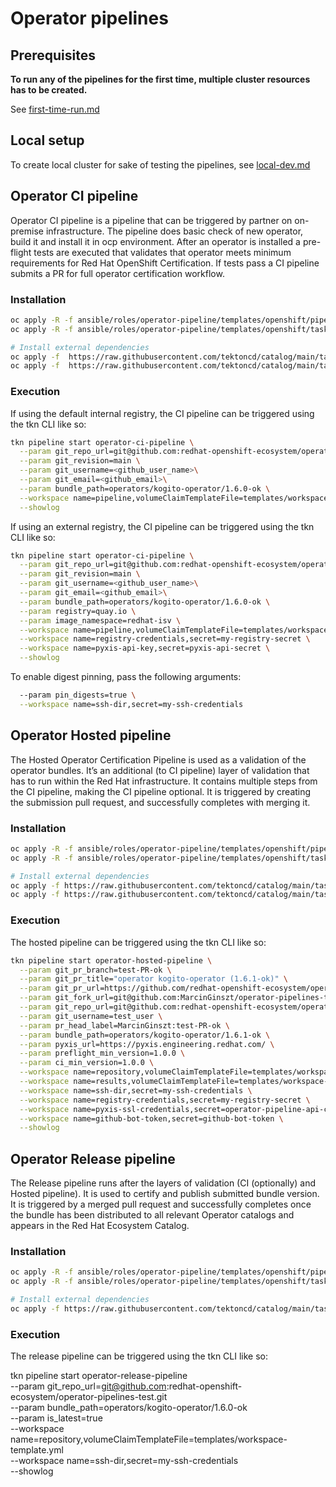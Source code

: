 # Operator pipelines

## Prerequisites

**To run any of the pipelines for the first time, multiple cluster resources has to be created.**

See [first-time-run.md](docs/first-time-run.md)

## Local setup
To create local cluster for sake of testing the pipelines, see [local-dev.md](docs/local-dev.md)


## Operator CI pipeline

Operator CI pipeline is a pipeline that can be triggered by partner on on-premise
infrastructure. The pipeline does basic check of new operator, build it and install
it in ocp environment. After an operator is installed a pre-flight tests are executed
that validates that operator meets minimum requirements for Red Hat OpenShift Certification.
If tests pass a CI pipeline submits a PR for full operator certification workflow.

### Installation
```bash
oc apply -R -f ansible/roles/operator-pipeline/templates/openshift/pipelines/operator-ci-pipeline.yml
oc apply -R -f ansible/roles/operator-pipeline/templates/openshift/tasks

# Install external dependencies
oc apply -f  https://raw.githubusercontent.com/tektoncd/catalog/main/task/yaml-lint/0.1/yaml-lint.yaml
oc apply -f  https://raw.githubusercontent.com/tektoncd/catalog/main/task/git-clone/0.4/git-clone.yaml
```

### Execution
If using the default internal registry, the CI pipeline can be triggered using the tkn CLI like so:

```bash
tkn pipeline start operator-ci-pipeline \
  --param git_repo_url=git@github.com:redhat-openshift-ecosystem/operator-pipelines-test.git \
  --param git_revision=main \
  --param git_username=<github_user_name>\
  --param git_email=<github_email>\
  --param bundle_path=operators/kogito-operator/1.6.0-ok \
  --workspace name=pipeline,volumeClaimTemplateFile=templates/workspace-template.yml \
  --showlog
```
If using an external registry, the CI pipeline can be triggered using the tkn CLI like so:

```bash
tkn pipeline start operator-ci-pipeline \
  --param git_repo_url=git@github.com:redhat-openshift-ecosystem/operator-pipelines-test.git \
  --param git_revision=main \
  --param git_username=<github_user_name>\
  --param git_email=<github_email>\
  --param bundle_path=operators/kogito-operator/1.6.0-ok \
  --param registry=quay.io \
  --param image_namespace=redhat-isv \
  --workspace name=pipeline,volumeClaimTemplateFile=templates/workspace-template.yml \
  --workspace name=registry-credentials,secret=my-registry-secret \
  --workspace name=pyxis-api-key,secret=pyxis-api-secret \
  --showlog
```

To enable digest pinning, pass the following arguments:

```bash
  --param pin_digests=true \
  --workspace name=ssh-dir,secret=my-ssh-credentials
```

## Operator Hosted pipeline
The Hosted Operator Certification Pipeline is used as a validation of the operator
bundles. It’s an additional (to CI pipeline) layer of validation that has to run within
the Red Hat infrastructure. It contains multiple steps from the CI pipeline, making the CI pipeline optional.
It is triggered by creating the submission pull request, and successfully completes with merging it.

### Installation
```bash
oc apply -R -f ansible/roles/operator-pipeline/templates/openshift/pipelines/operator-hosted-pipeline.yml
oc apply -R -f ansible/roles/operator-pipeline/templates/openshift/tasks

# Install external dependencies
oc apply -f https://raw.githubusercontent.com/tektoncd/catalog/main/task/yaml-lint/0.1/yaml-lint.yaml
oc apply -f https://raw.githubusercontent.com/tektoncd/catalog/main/task/git-clone/0.4/git-clone.yaml
```

### Execution
The hosted pipeline can be triggered using the tkn CLI like so:

```bash
tkn pipeline start operator-hosted-pipeline \
  --param git_pr_branch=test-PR-ok \
  --param git_pr_title="operator kogito-operator (1.6.1-ok)" \
  --param git_pr_url=https://github.com/redhat-openshift-ecosystem/operator-pipelines-test/pull/2 \
  --param git_fork_url=git@github.com:MarcinGinszt/operator-pipelines-test.git \
  --param git_repo_url=git@github.com:redhat-openshift-ecosystem/operator-pipelines-test.git \
  --param git_username=test_user \
  --param pr_head_label=MarcinGinszt:test-PR-ok \
  --param bundle_path=operators/kogito-operator/1.6.1-ok \
  --param pyxis_url=https://pyxis.engineering.redhat.com/ \
  --param preflight_min_version=1.0.0 \
  --param ci_min_version=1.0.0 \
  --workspace name=repository,volumeClaimTemplateFile=templates/workspace-template.yml \
  --workspace name=results,volumeClaimTemplateFile=templates/workspace-template.yml \
  --workspace name=ssh-dir,secret=my-ssh-credentials \
  --workspace name=registry-credentials,secret=my-registry-secret \
  --workspace name=pyxis-ssl-credentials,secret=operator-pipeline-api-certs \
  --workspace name=github-bot-token,secret=github-bot-token \
  --showlog
```


## Operator Release pipeline
The Release pipeline runs after the layers of validation (CI (optionally) and Hosted pipeline).
It is used to certify and publish submitted bundle version.
It is triggered by a merged pull request and successfully completes
once the bundle has been distributed to all relevant Operator catalogs and appears in the Red Hat Ecosystem Catalog.



### Installation

```bash
oc apply -R -f ansible/roles/operator-pipeline/templates/openshift/pipelines/operator-release-pipeline.yml
oc apply -R -f ansible/roles/operator-pipeline/templates/openshift/tasks

# Install external dependencies
oc apply -f https://raw.githubusercontent.com/tektoncd/catalog/main/task/git-clone/0.4/git-clone.yaml
```

### Execution
The release pipeline can be triggered using the tkn CLI like so:


tkn pipeline start operator-release-pipeline \
  --param git_repo_url=git@github.com:redhat-openshift-ecosystem/operator-pipelines-test.git \
  --param bundle_path=operators/kogito-operator/1.6.0-ok \
  --param is_latest=true \
  --workspace name=repository,volumeClaimTemplateFile=templates/workspace-template.yml \
  --workspace name=ssh-dir,secret=my-ssh-credentials \
  --showlog
